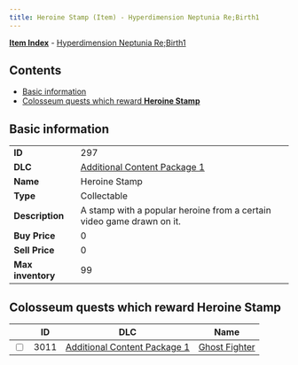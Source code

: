 ```yaml
---
title: Heroine Stamp (Item) - Hyperdimension Neptunia Re;Birth1
---
```


[**Item Index**](/neptunia/rb1/item/index.html) - [Hyperdimension Neptunia Re;Birth1](/neptunia/rb1)

## Contents

- [Basic information](#basic-information)
- [Colosseum quests which reward **Heroine Stamp**](#colosseum-quests-which-reward-heroine-stamp)
## Basic information

|   |   |
| -- | -- |
| **ID** | 297 |
| **DLC** | [Additional Content Package 1](/neptunia/rb1/dlc/10-pack1.html) |
| **Name** | Heroine Stamp |
| **Type** | Collectable |
| **Description** | A stamp with a popular heroine from a certain video game drawn on it. |
| **Buy Price** | 0 |
| **Sell Price** | 0 |
| **Max inventory** | 99 |


## Colosseum quests which reward **Heroine Stamp**

|    | ID | DLC | Name |
| -- | -- | --- | ---- |
| <input type="checkbox" id="rb1-colosseum-10-3011" class="trackbox" /> | 3011 | [Additional Content Package 1](/neptunia/rb1/dlc/10-pack1.html) | [Ghost Fighter](/neptunia/rb1/colosseum/10-3011-ghost-fighter.html) |
